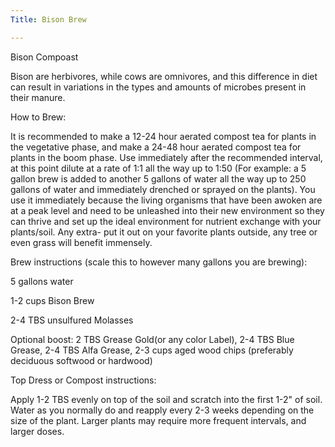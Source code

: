 ```yaml
---
Title: Bison Brew

---
```


Bison Compoast 

Bison are herbivores, while cows are omnivores, and this difference in diet can result in variations in the types and amounts of microbes present in their manure.
 
How to Brew:

It is recommended to make a 12-24 hour aerated compost tea for plants in the vegetative phase, and make a 24-48 hour aerated compost tea for plants in the boom phase. Use immediately after the recommended interval, at this point dilute at a rate of 1:1 all the way up to 1:50 (For example: a 5 gallon brew is added to another 5 gallons of water all the way up to 250 gallons of water and immediately drenched or sprayed on the plants). You use it immediately because the living organisms that have been awoken are at a peak level and need to be unleashed into their new environment so they can thrive and set up the ideal environment for nutrient exchange with your plants/soil. Any extra- put it out on your favorite plants outside, any tree or even grass will benefit immensely. 

 

Brew instructions (scale this to however many gallons you are brewing):

5 gallons water

1-2 cups Bison Brew

2-4 TBS unsulfured Molasses

Optional boost: 2 TBS Grease Gold(or any color Label), 2-4 TBS Blue Grease, 2-4 TBS Alfa Grease, 2-3 cups aged wood chips (preferably deciduous softwood or hardwood)

 

Top Dress or Compost instructions:

Apply 1-2 TBS evenly on top of the soil and scratch into the first 1-2" of soil. Water as you normally do and reapply every 2-3 weeks depending on the size of the plant. Larger plants may require more frequent intervals, and larger doses.  

 

